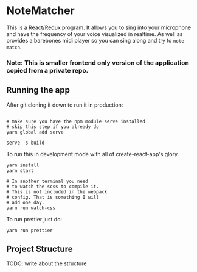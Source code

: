 # NoteMatcher

This is a React/Redux program. It allows you to sing into your microphone and
have the frequency of your voice visualized in realtime. As well as provides
a barebones midi player so you can sing along and try to `note match`.


### Note: This is smaller frontend only version of the application copied from a private repo.

## Running the app

After git cloning it down to run it in production:
```

# make sure you have the npm module serve installed
# skip this step if you already do
yarn global add serve

serve -s build
```

To run this in development mode
with all of create-react-app's glory.
```
yarn install
yarn start

# In another terminal you need
# to watch the scss to compile it.
# This is not included in the webpack
# config. That is something I will 
# add one day.
yarn run watch-css
```

To run prettier just do:
```
yarn run prettier
```

## Project Structure
TODO: write about the structure
